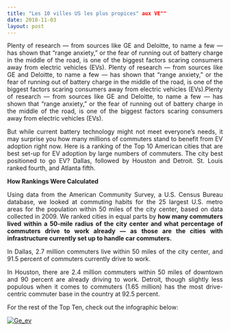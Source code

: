 ```yaml
---
title: "Les 10 villes US les plus propices" aux VE""
date: 2010-11-03
layout: post
---
```


<p style="text-align: justify">Plenty of research — from sources like GE and Deloitte, to name a few — has shown that “range anxiety,” or the fear of running out of battery charge in the middle of the road, is one of the biggest factors scaring consumers away from electric vehicles (EVs). Plenty of research — from sources like GE and Deloitte, to name a few — has shown that “range anxiety,” or the fear of running out of battery charge in the middle of the road, is one of the biggest factors scaring consumers away from electric vehicles (EVs).Plenty of research — from sources like GE and Deloitte, to name a few — has shown that “range anxiety,” or the fear of running out of battery charge in the middle of the road, is one of the biggest factors scaring consumers away from electric vehicles (EVs).</p> <p style="text-align: justify">But while current battery technology might not meet everyone’s needs, it may surprise you how many millions of commuters stand to benefit from EV adoption right now. Here is a ranking of the Top 10 American cities that are best set-up for EV adoption by large numbers of commuters. The city best positioned to go EV? Dallas, followed by Houston and Detroit. St. Louis ranked fourth, and Atlanta fifth.</p> <p style="text-align: justify"><strong>How Rankings Were Calculated</strong></p> <p style="text-align: justify">Using data from the American Community Survey, a U.S. Census Bureau database, we looked at commuting habits for the 25 largest U.S. metro areas for the population within 50 miles of the city center, based on data collected in 2009. We ranked cities in equal parts by <strong>how many commuters lived within a 50-mile radius of the city center and what percentage of commuters drive to work already — as those are the cities with infrastructure currently set up to handle car commuters. </strong></p>  <!--more-->   <p style="text-align: justify">In Dallas, 2.7 million commuters live within 50 miles of the city center, and 91.5 percent of commuters currently drive to work.</p> <p style="text-align: justify">In Houston, there are 2.4 million commuters within 50 miles of downtown and 90 percent are already driving to work. Detroit, though slightly less populous when it comes to commuters (1.65 million) has the most drive-centric commuter base in the country at 92.5 percent.</p> <p style="text-align: justify">For the rest of the Top Ten, check out the infographic below:</p> <p style="text-align: justify"><a href="/wp-content/uploads/sites/6/old/6a0120a66d2ad4970b0133f58bc11d970b-800wi.jpg" rel="lightbox"><img alt="Ge_ev" class="asset  asset-image at-xid-6a0120a66d2ad4970b0133f58bc11d970b" src="/wp-content/uploads/sites/6/old/6a0120a66d2ad4970b0133f58bc11d970b-500wi.jpg" style="margin-left: auto;margin-right: auto" title="Ge_ev" /></a></p> <p style="text-align: justify"><br /> </p>